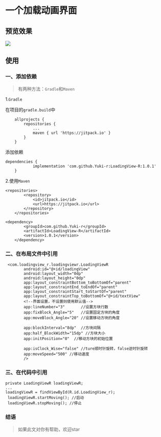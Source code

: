 # 一个加载动画界面

## 预览效果

![](https://gitee.com/yuki-r/blog-image/raw/master/img/GIF%202020-10-8%2022-47-27.gif)

## 使用

### 一、添加依赖

> 有两种方法：`Gradle`和`Maven`

1.`Gradle`

在项目的`gradle.build`中

```
	allprojects {
		repositories {
			...
			maven { url 'https://jitpack.io' }
		}
	}
```

添加依赖

```
dependencies {
	        implementation 'com.github.Yuki-r:LoadingView-R:1.0.1'
	}
```

2.使用`Maven`

```
<repositories>
		<repository>
		    <id>jitpack.io</id>
		    <url>https://jitpack.io</url>
		</repository>
	</repositories>
```

```
<dependency>
	    <groupId>com.github.Yuki-r</groupId>
	    <artifactId>LoadingView-R</artifactId>
	    <version>1.0.1</version>
	</dependency>
```

### 二、在布局文件中引用

```
 <com.loadingview_r.loadingviewr.LoadingViewR
        android:id="@+id/loadingView"
        android:layout_width="0dp"
        android:layout_height="0dp"
        app:layout_constraintBottom_toBottomOf="parent"
        app:layout_constraintEnd_toEndOf="parent"
        app:layout_constraintStart_toStartOf="parent"
        app:layout_constraintTop_toBottomOf="@+id/textView"
        <!--界面设置，不设置则使用默认值-->
        app:lineNumber="3"       //设置方块行数
        app:fixBlock_Angle="5"   //设置固定方块的角度
        app:moveBlock_Angle="20" //设置移动方块的角度

        app:blockInterval="8dp"  //方块间隔
        app:half_BlockWidth="15dp" //方块大小
        app:initPosition="0"  //移动方块的初始位置

        app:isClock_Wise="false" //ture顺时针旋转，false逆时针旋转
        app:moveSpeed="500" //移动速度
        />
```

### 三、在代码中引用

```
private LoadingViewR loadingViewR;
...
loadingViewR = findViewById(R.id.LoadingView_r);
 loadingViewR.startMoving(); //启动
 loadingViewR.stopMoving(); //停止
```

### 结语

> 如果此文对你有帮助，欢迎star
